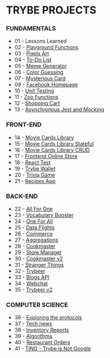 # TRYBE PROJECTS

### FUNDAMENTALS
- 01 - Lessons Learned
- 02 - [Playground Functions]()
- 03 - [Pixels Art]()
- 04 - [To-Do List]()
- 05 - [Meme Generator]()
- 06 - [Color Guessing]()
- 07 - [Mysterious Card]()
- 09 - [Facebook Homepage]()
- 10 - [Unit Testing]()
- 11 - [Zoo Functions]()
- 12 - [Shopping Cart]()
- 13 - [Asynchronous Jest and Mocking]()

### FRONT-END
- 14 - [Movie Cards Library]()
- 15 - [Movie Cards Library Stateful]()
- 16 - [Movie Cards Library CRUD]()
- 17 - [Frontend Online Store]()
- 18 - [React Test]()
- 19 - [Trybe Wallet]()
- 20 - [Trivia Game]()
- 21 - [Recipes App]()

### BACK-END
- 22 - [All For One]()
- 23 - [Vocabulary Booster]()
- 24 - [One For All]()
- 25 - [Data Flights]()
- 26 - [Commerce]()
- 27 - [Aggregations]()
- 28 - [Cookmaster]()
- 29 - [Store Manager]()
- 30 - [Cookmaster v2]()
- 31 - [Stranger Things]()
- 32 - [Trybeer]()
- 33 - [Blogs API]()
- 34 - [Webchat]()
- 35 - [Trybeer v2]()

### COMPUTER SCIENCE
- 36 - [Exploring the protocols]()
- 37 - [Tech news]()
- 38 - [Inventory Reports]()
- 39 - [Algorithms]()
- 40 - [Restaurant Orders]()
- 41 - [TING - Trybe is Not Google]()
